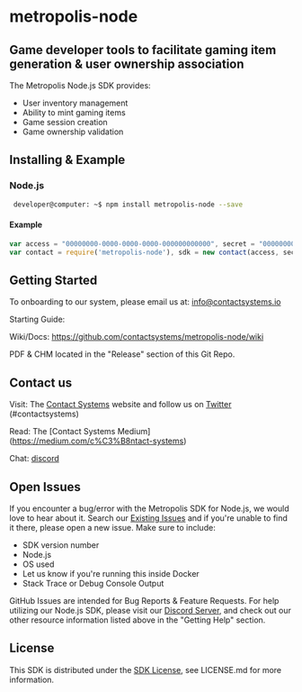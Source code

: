 # metropolis-node
## Game developer tools to facilitate gaming item generation & user ownership association

The Metropolis Node.js SDK provides:

* User inventory management
* Ability to mint gaming items
* Game session creation
* Game ownership validation

## Installing & Example

### Node.js
```sh
 developer@computer: ~$ npm install metropolis-node --save
```

#### Example
```javascript
var access = "00000000-0000-0000-0000-000000000000", secret = "00000000-0000-0000-0000-000000000000";
var contact = require('metropolis-node'), sdk = new contact(access, secret);
```

## Getting Started

To onboarding to our system, please email us at: info@contactsystems.io

Starting Guide: <URL HERE>

Wiki/Docs: https://github.com/contactsystems/metropolis-node/wiki

PDF & CHM located in the "Release" section of this Git Repo.

## Contact us

Visit: The [Contact Systems](https://www.contactsystems.io/) website and follow us on [Twitter](https://twitter.com/c0ntactsystems) (#contactsystems)

Read: The [Contact Systems Medium] (https://medium.com/c%C3%B8ntact-systems)

Chat: [discord](https://discord.gg/J9ntMyU)

## Open Issues
If you encounter a bug/error with the Metropolis SDK for Node.js, we would love to hear about it. Search our [Existing Issues]() and if you're unable to find it there, please open a new issue. Make sure to include:
* SDK version number
* Node.js
* OS used
* Let us know if you're running this inside Docker
* Stack Trace or Debug Console Output

GitHub Issues are intended for Bug Reports & Feature Requests. For help utilizing our Node.js SDK, please visit our [Discord Server](), and check out our other resource information listed above in the "Getting Help" section.

## License

This SDK is distributed under the [SDK License](), see LICENSE.md for more information.
